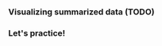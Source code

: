 <section class=""><section class="">

# Visualizing summarized data (TODO)
<aside class="notes">




</aside></section></section><section class=""><section class="">

# Let's practice!
<aside class="notes">




</aside></section></section>
